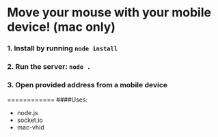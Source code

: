 Move your mouse with your mobile device! (mac only)
================
### 1. Install by running ```node install```
### 2. Run the server: ```node .```
### 3. Open provided address from a mobile device


============
####Uses:
  * node.js
  * socket.io
  * mac-vhid
